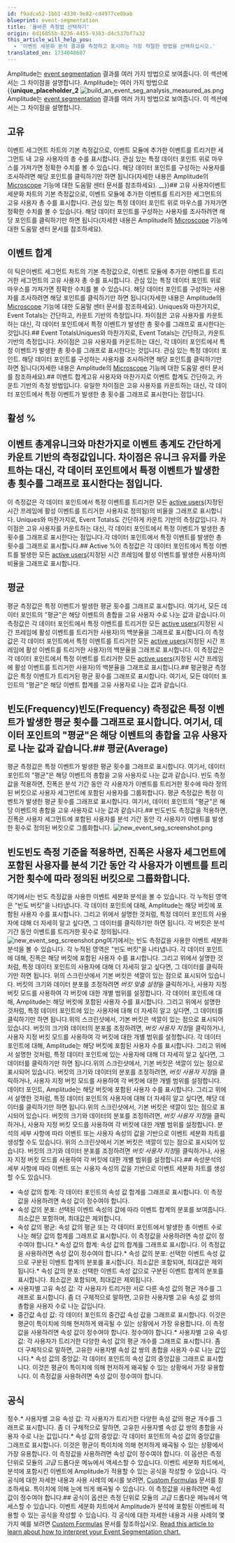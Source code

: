 ```yaml
---
id: f9adca52-1bb1-4330-9e82-cd4977ce8bab
blueprint: event-segmentation
title: '올바른 측정법 선택하기'
origin: 6d16855b-8236-4455-9383-d4c537bf7a32
this_article_will_help_you:
  - '이벤트 세분화 분석 결과를 측정하고 표시하는 가장 적절한 방법을 선택하십시오.'
translated_on: 1734048607
---
```

Amplitude는 [event segmentation](/docs/analytics/charts/event-segmentation/event-segmentation-build) 결과를 여러 가지 방법으로 보여줍니다. 이 섹션에서는 그 차이점을 설명합니다.
Amplitude는 여러 가지 방법으로 {{__unique_placeholder_2__
![build_an_event_seg_analysis_measured_as.png](/docs/output/img/event-segmentation/build-an-event-seg-analysis-measured-as-png.png)
Amplitude는 [event segmentation](/docs/analytics/charts/event-segmentation/event-segmentation-build) 결과를 여러 가지 방법으로 보여줍니다. 이 섹션에서는 그 차이점을 설명합니다.
## 고유

이벤트 세그먼트 차트의 기본 측정값으로, 이벤트 모듈에 추가한 이벤트를 트리거한 세그먼트 내 고유 사용자의 총 수를 표시합니다. 관심 있는 특정 데이터 포인트 위로 마우스를 가져가면 정확한 수치를 볼 수 있습니다. 해당 데이터 포인트를 구성하는 사용자를 조사하려면 해당 포인트를 클릭하기만 하면 됩니다(자세한 내용은 Amplitude의 [Microscope](/docs/analytics/microscope) 기능에 대한 도움말 센터 문서를 참조하세요).
__}}## 고유 사용자이벤트 세분화 차트의 기본 측정값으로, 이벤트 모듈에 추가한 이벤트를 트리거한 세그먼트의 고유 사용자 총 수를 표시합니다. 관심 있는 특정 데이터 포인트 위로 마우스를 가져가면 정확한 수치를 볼 수 있습니다. 해당 데이터 포인트를 구성하는 사용자를 조사하려면 해당 포인트를 클릭하기만 하면 됩니다(자세한 내용은 Amplitude의 [Microscope](/docs/analytics/microscope) 기능에 대한 도움말 센터 문서를 참조하세요).
## 이벤트 합계
이 틱은이벤트 세그먼트 차트의 기본 측정값으로, 이벤트 모듈에 추가한 이벤트를 트리거한 세그먼트의 고유 사용자 총 수를 표시합니다. 관심 있는 특정 데이터 포인트 위로 마우스를 가져가면 정확한 수치를 볼 수 있습니다. 해당 데이터 포인트를 구성하는 사용자를 조사하려면 해당 포인트를 클릭하기만 하면 됩니다(자세한 내용은 Amplitude의 [Microscope](/docs/analytics/microscope) 기능에 대한 도움말 센터 문서를 참조하세요).
Uniques와 마찬가지로, Event Totals는 간단하고, 카운트 기반의 측정입니다. 차이점은 고유 사용자를 카운트하는 대신, 각 데이터 포인트에서 특정 이벤트가 발생한 총 횟수를 그래프로 표시한다는 것입니다.## Event TotalsUniques와 마찬가지로, Event Totals는 간단하고, 카운트 기반의 측정입니다. 차이점은 고유 사용자를 카운트하는 대신, 각 데이터 포인트에서 특정 이벤트가 발생한 총 횟수를 그래프로 표시한다는 것입니다.
관심 있는 특정 데이터 포인트. 해당 데이터 포인트를 구성하는 사용자를 조사하려면 해당 포인트를 클릭하기만 하면 됩니다(자세한 내용은 Amplitude의 [Microscope](/docs/analytics/microscope) 기능에 대한 도움말 센터 문서를 참조하세요).## 이벤트 합계고유 사용자와 마찬가지로 이벤트 합계도 간단하고, 카운트 기반의 측정 방법입니다. 유일한 차이점은 고유 사용자를 카운트하는 대신, 각 데이터 포인트에서 특정 이벤트가 발생한 총 횟수를 그래프로 표시한다는 점입니다.
## 활성 %
## 이벤트 총계유니크와 마찬가지로 이벤트 총계도 간단하게 카운트 기반의 측정값입니다. 차이점은 유니크 유저를 카운트하는 대신, 각 데이터 포인트에서 특정 이벤트가 발생한 총 횟수를 그래프로 표시한다는 점입니다.
이 측정값은 각 데이터 포인트에서 특정 이벤트를 트리거한 모든 [active users](/docs/get-started/helpful-definitions)(지정된 시간 프레임에 활성 이벤트를 트리거한 사용자로 정의됨)의 비율을 그래프로 표시합니다.
Uniques와 마찬가지로, Event Totals도 간단하게 카운트 기반의 측정값입니다. 차이점은 고유 사용자를 카운트하는 대신, 각 데이터 포인트에서 특정 이벤트가 발생한 총 횟수를 그래프로 표시한다는 점입니다.각 데이터 포인트에서 특정 이벤트를 발생한 총 횟수를 그래프로 표시합니다.## Active %이 측정값은 각 데이터 포인트에서 특정 이벤트를 발생한 모든 [active users](/docs/get-started/helpful-definitions)(지정된 시간 프레임에 활성 이벤트를 발생한 사용자)의 비율을 그래프로 표시합니다.
## 평균

평균 측정값은 특정 이벤트가 발생한 평균 횟수를 그래프로 표시합니다. 여기서, 모든 데이터 포인트의 "평균"은 해당 이벤트의 총합을 고유 사용자 수로 나눈 값과 같습니다.이 측정값은 각 데이터 포인트에서 특정 이벤트를 트리거한 모든 [active users](/docs/get-started/helpful-definitions)(지정된 시간 프레임에 활성 이벤트를 트리거한 사용자)의 백분율을 그래프로 표시합니다.이 측정값은 각 데이터 포인트에서 특정 이벤트를 트리거한 모든 [active users](/docs/get-started/helpful-definitions)(지정된 시간 프레임에 활성 이벤트를 트리거한 사용자)의 백분율을 그래프로 표시합니다.
이 측정값은 각 데이터 포인트에서 특정 이벤트를 트리거한 모든 [active users](/docs/get-started/helpful-definitions)(지정된 시간 프레임에 활성 이벤트를 트리거한 사용자)의 백분율을 그래프로 표시합니다.## 평균평균 측정값은 특정 이벤트가 트리거된 평균 횟수를 그래프로 표시합니다. 여기서, 모든 데이터 포인트의 "평균"은 해당 이벤트 합계를 고유 사용자로 나눈 값과 같습니다.
## 빈도(Frequency)빈도(Frequency) 측정값은 특정 이벤트가 발생한 평균 횟수를 그래프로 표시합니다. 여기서, 데이터 포인트의 "평균"은 해당 이벤트의 총합을 고유 사용자로 나눈 값과 같습니다.## 평균(Average)
평균 측정값은 특정 이벤트가 발생한 평균 횟수를 그래프로 표시합니다. 여기서, 데이터 포인트의 "평균"은 해당 이벤트의 총합을 고유 사용자로 나눈 값과 같습니다.
빈도 측정값을 적용하면, 진폭은 분석 기간 동안 각 사용자가 이벤트를 트리거한 횟수에 따라 정의된 버킷으로 사용자 세그먼트에 포함된 사용자를 그룹화합니다.
평균 측정값은 특정 이벤트가 발생한 평균 횟수를 그래프로 표시합니다. 여기서, 데이터 포인트의 "평균"은 해당 이벤트의 총합을 고유 사용자로 나눈 값과 같습니다.## 빈도빈도 측정값을 적용하면, 진폭은 사용자 세그먼트에 포함된 사용자를 분석 기간 동안 각 사용자가 이벤트를 발생한 횟수로 정의된 버킷으로 그룹화합니다.
![new_event_seg_screenshot.png](/docs/output/img/event-segmentation/new-event-seg-screenshot-png.png)
## 빈도빈도 측정 기준을 적용하면, 진폭은 사용자 세그먼트에 포함된 사용자를 분석 기간 동안 각 사용자가 이벤트를 트리거한 횟수에 따라 정의된 버킷으로 그룹화합니다.
여기에서는 빈도 측정값을 사용한 이벤트 세분화 분석을 볼 수 있습니다. 각 누적된 영역은 "빈도 버킷"을 나타냅니다. 각 데이터 포인트에 대해, Amplitude는 해당 버킷에 포함된 사용자 수를 표시합니다. 그리고 위에서 설명한 것처럼, 특정 데이터 포인트의 사용자에 대해 더 자세히 알고 싶다면, 그 데이터를 클릭하기만 하면 됩니다.
 각 버킷은 분석 기간 동안 이벤트를 트리거한 횟수로 정의됩니다.![new_event_seg_screenshot.png](/docs/output/img/event-segmentation/new-event-seg-screenshot-png.png)여기에서는 빈도 측정값을 사용한 이벤트 세분화 분석을 볼 수 있습니다. 각 누적된 영역은 "빈도 버킷"을 나타냅니다. 각 데이터 포인트에 대해, 진폭은 해당 버킷에 포함된 사용자 수를 표시합니다. 그리고 위에서 설명한 것처럼, 특정 데이터 포인트의 사용자에 대해 더 자세히 알고 싶다면, 그 데이터를 클릭하기만 하면 됩니다.
위의 스크린샷에서 기본 버킷은 색깔이 있는 점으로 표시되어 있습니다. 버킷의 크기와 데이터 분포를 조정하려면 *버킷 맞춤 설정*을 클릭하거나, 사용자 지정 버킷 모드를 사용하여 각 버킷에 대한 개별 범위를 설정합니다.
 각 데이터 포인트에 대해, Amplitude는 해당 버킷에 포함된 사용자 수를 표시합니다. 그리고 위에서 설명한 것처럼, 특정 데이터 포인트에 있는 사용자에 대해 더 자세히 알고 싶다면, 그 데이터를 클릭하기만 하면 됩니다.위의 스크린샷에서, 기본 버킷은 색깔이 있는 점으로 표시되어 있습니다. 버킷의 크기와 데이터의 분포를 조정하려면, *버킷 사용자 지정*을 클릭하거나, 사용자 지정 버킷 모드를 사용하여 각 버킷에 대한 개별 범위를 설정합니다.
각 데이터 포인트에 대해, Amplitude는 해당 버킷에 포함된 사용자 수를 표시합니다. 그리고 위에서 설명한 것처럼, 특정 데이터 포인트에 있는 사용자에 대해 더 자세히 알고 싶다면, 그 데이터를 클릭하기만 하면 됩니다.위의 스크린샷에서, 기본 버킷은 색깔이 있는 점으로 표시되어 있습니다. 버킷의 크기와 데이터의 분포를 조정하려면, *버킷 사용자 지정*을 클릭하거나, 사용자 지정 버킷 모드를 사용하여 각 버킷에 대한 개별 범위를 설정합니다.
 데이터 포인트, Amplitude는 해당 버킷에 포함된 사용자 수를 표시합니다. 그리고 위에서 설명한 것처럼, 특정 데이터 포인트의 사용자에 대해 더 자세히 알고 싶다면, 해당 데이터를 클릭하기만 하면 됩니다.위의 스크린샷에서, 기본 버킷은 색깔이 있는 점으로 표시되어 있습니다. 버킷의 크기와 데이터의 분포를 조정하려면, *버킷 사용자 지정*을 클릭하거나, 사용자 지정 버킷 모드를 사용하여 각 버킷에 대한 개별 범위를 설정합니다.
분석의 세부 사항에 따라 이벤트 또는 사용자 속성의 값을 기반으로 이벤트 세분화 차트를 생성할 수도 있습니다.
위의 스크린샷에서 기본 버킷은 색깔이 있는 점으로 표시되어 있습니다. 버킷의 크기와 데이터 분포를 조정하려면 *버킷 사용자 지정*을 클릭하거나, 사용자 지정 버킷 모드를 사용하여 각 버킷에 대한 개별 범위를 설정합니다.## 속성분석의 세부 사항에 따라 이벤트 또는 사용자 속성의 값을 기반으로 이벤트 세분화 차트를 생성할 수도 있습니다.
* 속성 값의 합계: 각 데이터 포인트의 속성 값 합계를 그래프로 표시합니다. 이 측정값을 사용하려면 속성 값이 정수여야 합니다.
* 속성 값의 분포: 선택된 이벤트 속성의 값에 따라 이벤트 합계의 분포를 보여줍니다. 최소값은 포함하며, 최대값은 제외합니다.
* 속성 값의 평균: 속성 값의 평균 또는 각 데이터 포인트에서 발생한 총 이벤트 수로 나눈 해당 값의 합계를 그래프로 표시합니다. 이 측정값을 사용하려면 속성 값이 정수여야 합니다.* 속성 값의 합계: 속성 값의 합계를 그래프로 표시합니다. 이 측정값을 사용하려면 속성 값이 정수여야 합니다.* 속성 값의 분포: 선택한 이벤트 속성 값으로 구분된 이벤트 합계의 분포를 표시합니다. 최소값은 포함되며, 최대값은 제외됩니다.* 속성 값의 분포: 선택한 이벤트 속성 값으로 구분된 이벤트 합계의 분포를 표시합니다. 최소값은 포함되며, 최대값은 제외됩니다.
* 사용자별 고유 속성 값: 각 사용자가 트리거한 서로 다른 속성 값의 평균 개수를 그래프로 표시합니다. 좀 더 구체적으로 말하면, 고유한 사용자별 고유 속성 값 쌍의 총합을 사용자 수로 나눈 값입니다.
* 중간값 속성 값: 각 데이터 포인트의 중간값 속성 값을 그래프로 표시합니다. 이것은 평균이 특이치에 의해 현저하게 왜곡될 수 있는 상황에서 가장 유용합니다. 이 측정값을 사용하려면 속성 값이 정수여야 합니다.
정수여야 합니다.* 사용자별 고유 속성 값: 각 사용자가 트리거한 다양한 속성 값의 평균 개수를 그래프로 표시합니다. 좀 더 구체적으로 말하면, 고유한 사용자별 속성 값 쌍의 총합을 사용자 수로 나눈 값입니다.* 속성 값의 중앙값: 각 데이터 포인트의 속성 값의 중앙값을 그래프로 표시합니다. 이것은 평균이 특이치에 의해 현저하게 왜곡될 수 있는 상황에서 가장 유용합니다. 이 측정값을 사용하려면 속성 값이 정수여야 합니다.
## 공식
정수.* 사용자별 고유 속성 값: 각 사용자가 트리거한 다양한 속성 값의 평균 개수를 그래프로 표시합니다. 좀 더 구체적으로 말하면, 고유한 사용자별 속성 값 쌍의 총합을 사용자 수로 나눈 값입니다.* 속성 값의 중앙값: 각 데이터 포인트의 속성 값의 중앙값을 그래프로 표시합니다. 이것은 평균이 특이치에 의해 현저하게 왜곡될 수 있는 상황에서 가장 유용합니다. 이 측정값을 사용하려면 속성 값이 정수여야 합니다.
이 옵션은 측정 단위로 모듈의 *고급* 드롭다운 메뉴에서 액세스할 수 있습니다. 이벤트 세분화 차트에서, 분석에 포함시킨 이벤트에 Amplitude가 적용할 수 있는 공식을 작성할 수 있습니다. 각 공식에 대한 자세한 내용과 사용 사례의 예시를 보려면, [Custom Formulas](/docs/analytics/charts/event-segmentation/event-segmentation-custom-formulas) 문서를 참조하세요.
 특이치에 의해 눈에 띄게 왜곡될 수 있습니다. 이 측정값을 사용하려면 속성 값이 정수여야 합니다.## 공식이 옵션은 측정 단위로 모듈의 *고급* 드롭다운 메뉴에서 액세스할 수 있습니다. 이벤트 세분화 차트에서 Amplitude가 분석에 포함된 이벤트에 적용할 수 있는 공식을 작성할 수 있습니다. 각 공식에 대한 자세한 내용과 사용 사례의 몇 가지 예를 보려면 [Custom Formulas](/docs/analytics/charts/event-segmentation/event-segmentation-custom-formulas) 문서를 참조하십시오.
[Read this article to learn about how to interpret your Event Segmentation chart.](/docs/analytics/charts/event-segmentation/event-segmentation-interpret-1)